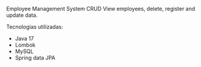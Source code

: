 Employee Management System 
CRUD 
View employees, delete, register and update data.

Tecnologias utilizadas: 
* Java 17
* Lombok
* MySQL
* Spring data JPA 
